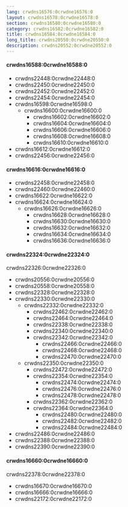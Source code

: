 ```yaml
---
lang: crwdns16576:0crwdne16576:0
layout: crwdns16578:0crwdne16578:0
section: crwdns16580:0crwdne16580:0
category: crwdns16582:0crwdne16582:0
title: crwdns16584:0crwdne16584:0
long_title: crwdns20550:0crwdne20550:0
description: crwdns20552:0crwdne20552:0
---
```


#### crwdns16588:0crwdne16588:0
- crwdns22448:0crwdne22448:0
- crwdns22450:0crwdne22450:0
- crwdns22452:0crwdne22452:0
- crwdns22454:0crwdne22454:0
- crwdns16598:0crwdne16598:0
   - crwdns16600:0crwdne16600:0
      - crwdns16602:0crwdne16602:0
      - crwdns16604:0crwdne16604:0
      - crwdns16606:0crwdne16606:0
      - crwdns16608:0crwdne16608:0
      - crwdns16610:0crwdne16610:0
- crwdns16612:0crwdne16612:0
- crwdns22456:0crwdne22456:0

#### crwdns16616:0crwdne16616:0
- crwdns22458:0crwdne22458:0
- crwdns22460:0crwdne22460:0
- crwdns16622:0crwdne16622:0
- crwdns16624:0crwdne16624:0
   - crwdns16626:0crwdne16626:0
      - crwdns16628:0crwdne16628:0
      - crwdns16630:0crwdne16630:0
      - crwdns16632:0crwdne16632:0
      - crwdns16634:0crwdne16634:0
      - crwdns16636:0crwdne16636:0

#### crwdns22324:0crwdne22324:0
crwdns22326:0crwdne22326:0
- crwdns20556:0crwdne20556:0
- crwdns20558:0crwdne20558:0
- crwdns22328:0crwdne22328:0
- crwdns22330:0crwdne22330:0
   - crwdns22332:0crwdne22332:0
      - crwdns22462:0crwdne22462:0
      - crwdns22464:0crwdne22464:0
      - crwdns22338:0crwdne22338:0
      - crwdns22340:0crwdne22340:0
      - crwdns22342:0crwdne22342:0
        - crwdns22466:0crwdne22466:0
        - crwdns22468:0crwdne22468:0
        - crwdns22470:0crwdne22470:0
   - crwdns22350:0crwdne22350:0
      - crwdns22472:0crwdne22472:0
      - crwdns22354:0crwdne22354:0
         - crwdns22474:0crwdne22474:0
         - crwdns22476:0crwdne22476:0
         - crwdns22478:0crwdne22478:0
      - crwdns22362:0crwdne22362:0
      - crwdns22364:0crwdne22364:0
        - crwdns22480:0crwdne22480:0
        - crwdns22482:0crwdne22482:0
        - crwdns22484:0crwdne22484:0
- crwdns22486:0crwdne22486:0
- crwdns22388:0crwdne22388:0
- crwdns22390:0crwdne22390:0

#### crwdns16660:0crwdne16660:0
crwdns22378:0crwdne22378:0

- crwdns16670:0crwdne16670:0
- crwdns16666:0crwdne16666:0
- crwdns22172:0crwdne22172:0
